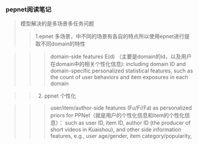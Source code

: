 ### pepnet阅读笔记
>模型解决的是多场景多任务问题
>> 1.epnet 多场景，中不同的场景有各自的特点所以使用epnet进行提取不同domain的特性

>>> domain-side features E(d) （主要是domain的id，以及用户在domain中的相关个性化信息): including domain ID and domain-specific personalized
statistical features, such as the count of user behaviors and item
exposures in each domain

>> 2. ppnet 个性化

>>> user/item/author-side features (F𝑢/F𝑖/F𝑎) as personalized priors for PPNet（就是用户的个性化信息和item的个性化信息）： such as user ID, item ID, author ID (the producer of short videos in Kuaishou), and other side information features, e.g., user age/gender, item category/popularity,
